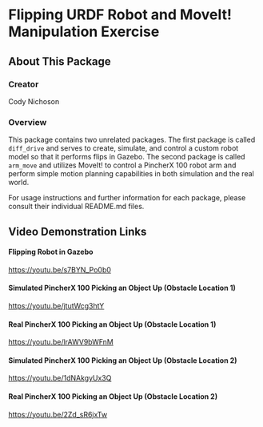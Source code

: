 # Flipping URDF Robot and MoveIt! Manipulation Exercise
## About This Package
### Creator
Cody Nichoson

### Overview 
This package contains two unrelated packages. The first package is called `diff_drive` and serves to create, simulate, and control a 
custom robot model so that it performs flips in Gazebo. The second package is called `arm_move` and utilizes MoveIt! to control a 
PincherX 100 robot arm and perform simple motion planning capabilities in both simulation and the real world.

For usage instructions and further information for each package, please consult their individual README.md files.

## Video Demonstration Links
#### Flipping Robot in Gazebo
https://youtu.be/s7BYN_Po0b0

#### Simulated PincherX 100 Picking an Object Up (Obstacle Location 1)
https://youtu.be/jtutWcg3htY

#### Real PincherX 100 Picking an Object Up (Obstacle Location 1)
https://youtu.be/lrAWV9bWFnM

#### Simulated PincherX 100 Picking an Object Up (Obstacle Location 2)
https://youtu.be/1dNAkgyUx3Q

#### Real PincherX 100 Picking an Object Up (Obstacle Location 2)
https://youtu.be/2Zd_sR6jxTw

